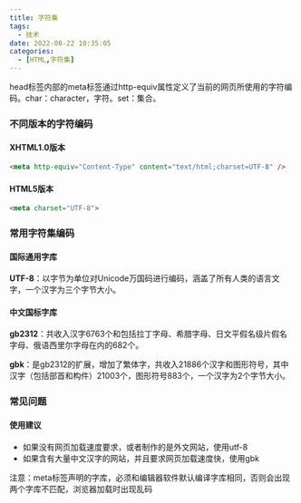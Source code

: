 ```yaml
---
title: 字符集
tags:
  - 技术
date: 2022-08-22 10:35:05
categories:
  - [HTML,字符集]
---
```


head标签内部的meta标签通过http-equiv属性定义了当前的网页所使用的字符编码。char：character，字符。set：集合。

### 不同版本的字符编码

#### XHTML1.0版本

```html
<meta http-equiv="Content-Type" content="text/html;charset=UTF-8" />
```

#### HTML5版本

```html
<meta charset="UTF-8">
```

### 常用字符集编码

#### 国际通用字库

**UTF-8**：以字节为单位对Unicode万国码进行编码，涵盖了所有人类的语言文字，一个汉字为三个字节大小。

#### 中文国标字库

**gb2312**：共收入汉字6763个和包括拉丁字母、希腊字母、日文平假名级片假名字母、俄语西里尔字母在内的682个。

**gbk**：是gb2312的扩展，增加了繁体字，共收入21886个汉字和图形符号，其中汉字（包括部首和构件）21003个，图形符号883个，一个汉字为2个字节大小。

### 常见问题

#### 使用建议

- 如果没有网页加载速度要求，或者制作的是外文网站，使用utf-8
- 如果含有大量中文汉字的网站，并且要求网页加载速度快，使用gbk

注意：meta标签声明的字库，必须和编辑器软件默认编译字库相同，否则会出现两个字库不匹配，浏览器加载时出现乱码
